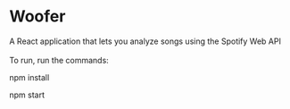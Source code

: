 <h1> Woofer </h1>
A React application that lets you analyze songs using the Spotify Web API
<br/>
<br/>
To run, run the commands:
<p>npm install</p>
<p>npm start</p>
